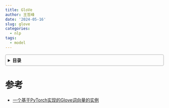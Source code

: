 ```yaml
---
title: GloVe
author: 王哲峰
date: '2024-05-16'
slug: glove
categories:
  - nlp
tags:
  - model
---
```


<style>
details {
    border: 1px solid #aaa;
    border-radius: 4px;
    padding: .5em .5em 0;
}
summary {
    font-weight: bold;
    margin: -.5em -.5em 0;
    padding: .5em;
}
details[open] {
    padding: .5em;
}
details[open] summary {
    border-bottom: 1px solid #aaa;
    margin-bottom: .5em;
}
img {
    pointer-events: none;
}
</style>


<details><summary>目录</summary><p>

- [参考](#参考)
</p></details><p></p>


# 参考

* [一个基于PyTorch实现的Glove词向量的实例](https://blog.csdn.net/a553181867/article/details/104837957)

